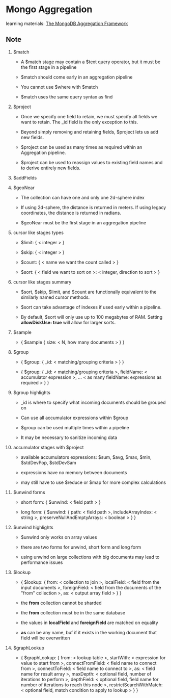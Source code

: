 # Mongo Aggregation

learning materials: [The MongoDB Aggregation Framework](https://university.mongodb.com/courses/M121/about)

## Note

1. $match

   - A $match stage may contain a $text query operator, but it must be the first stage in a pipeline

   - $match should come early in an aggregation pipeline

   - You cannot use $where with $match

   - $match uses the same query syntax as find

1. $project

   - Once we specify one field to retain, we must specify all fields we want to retain. The \_id field is the only exception to this.

   - Beyond simply removing and retaining fields, $project lets us add new fields.

   - $project can be used as many times as required within an Aggregation pipeline.

   - $project can be used to reassign values to existing field names and to derive entirely new fields.

1. $addFields

1. $geoNear

   - The collection can have one and only one 2d-sphere index

   - If using 2d-sphere, the distance is returned in meters. If using legacy coordinates, the distance is returned in radians.

   - $geoNear must be the first stage in an aggregation pipeline

1. cursor like stages types

   - $limit: { < integer > }

   - $skip: { < integer > }

   - $count: { < name we want the count called > }

   - $sort: { < field we want to sort on >: < integer, direction to sort > }

1. cursor like stages summary

   - $sort, $skip, $limit, and $count are functionally equivalent to the similarly named cursor methods.

   - $sort can take advantage of indexes if used early within a pipeline.

   - By default, $sort will only use up to 100 megabytes of RAM. Setting **allowDiskUse: true** will allow for larger sorts.

1. $sample

   - { $sample { size: < N, how many documents > } }

1. $group

   - { $group: { \_id: < matching/grouping criteria > } }

   - { $group: { \_id: < matching/grouping criteria >, fieldName: < accumulator expression >, ... < as many fieldName: expressions as required > } }

1. $group highlights

   - \_id is where to specify what incoming documents should be grouped on

   - Can use all accumulator expressions within $group

   - $group can be used multiple times within a pipeline

   - It may be necessary to sanitize incoming data

1. accumulator stages with $project

   - available accumulators expressions: $sum, $avg, $max, $min, $stdDevPop, $stdDevSam

   - expressions have no memory between documents

   - may still have to use $reduce or $map for more complex calculations

1. $unwind forms

   - short form: { $unwind: < field path > }

   - long form: { $unwind: { path: < field path >, includeArrayIndex: < string >, preserveNullAndEmptyArrays: < boolean > } }

1. $unwind highlights

   - $unwind only works on array values

   - there are two forms for unwind, short form and long form

   - using unwind on large collections with big documents may lead to performance issues

1. $lookup

   - { $lookup: { from: < collection to join >, localField: < field from the input documents >, foreignField: < field from the documents of the "from" collection >, as: < output array field > } }

   - the **from** collection cannot be sharded

   - the **from** collection must be in the same database

   - the values in **localField** and **foreignField** are matched on equality

   - **as** can be any name, buf if it exists in the working document that field will be overwritten

1. $graphLookup

   - { $graphLookup: { from: < lookup table >, startWith: < expression for value to start from >, connectFromField: < field name to connect from >, connectToField: < field name to connect to >, as: < field name for result array >, maxDepth: < optional field, number of iterations to perform >, depthField: < optional field, field name for number of iterations to reach this node >, restrictSearchWithMatch: < optional field, match condition to apply to lookup > } }
